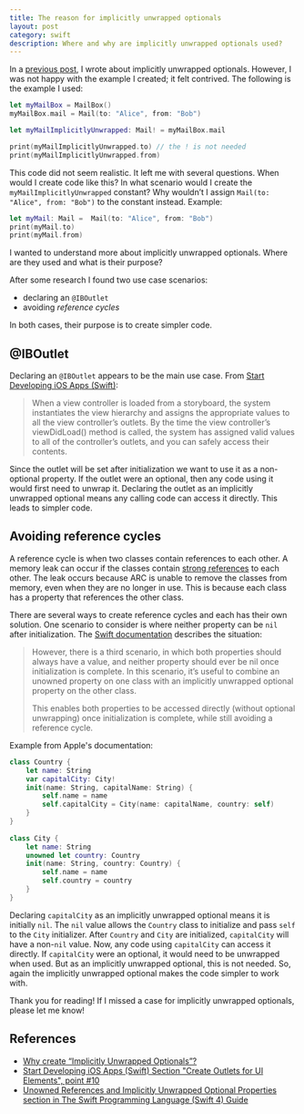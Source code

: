 ```yaml
---
title: The reason for implicitly unwrapped optionals
layout: post
category: swift
description: Where and why are implicitly unwrapped optionals used? 
---
```


In a [previous post](/blog/swift/optionals/), I wrote about implicitly unwrapped optionals.  However, I was not happy with the example I created; it felt contrived. The following is the example I used:

```swift
let myMailBox = MailBox()
myMailBox.mail = Mail(to: "Alice", from: "Bob")

let myMailImplicitlyUnwrapped: Mail! = myMailBox.mail

print(myMailImplicitlyUnwrapped.to) // the ! is not needed
print(myMailImplicitlyUnwrapped.from)
```

This code did not seem realistic. It left me with several questions. When would I create code like this? In what scenario would I create the <code>myMailImplicitlyUnwrapped</code> constant? Why wouldn’t I assign <code>Mail(to: "Alice", from: "Bob")</code> to the constant instead. Example:

```swift
let myMail: Mail =  Mail(to: "Alice", from: "Bob") 
print(myMail.to) 
print(myMail.from)
```

I wanted to understand more about implicitly unwrapped optionals. Where are they used and what is their purpose?


After some research I found two use case scenarios:
* declaring an <code>@IBOutlet</code>
* avoiding <em>reference cycles</em>

In both cases, their purpose is to create simpler code.

## @IBOutlet

Declaring an <code>@IBOutlet</code> appears to be the main use case.  From [Start Developing iOS Apps (Swift)](https://developer.apple.com/library/content/referencelibrary/GettingStarted/DevelopiOSAppsSwift/ConnectTheUIToCode.html):

> When a view controller is loaded from a storyboard, the system instantiates the view hierarchy and assigns the appropriate values to all the view controller’s outlets. By the time the view controller’s viewDidLoad() method is called, the system has assigned valid values to all of the controller’s outlets, and you can safely access their contents.

Since the outlet will be set after initialization we want to use it as a non-optional property. If the outlet were an optional, then any code using it would first need to unwrap it. Declaring the outlet as an implicitly unwrapped optional means any calling code can access it directly. This leads to simpler code.

## Avoiding reference cycles

A reference cycle is when two classes contain references to each other.  A memory leak can occur if the classes contain [strong references](https://developer.apple.com/library/content/documentation/Swift/Conceptual/Swift_Programming_Language/AutomaticReferenceCounting.html#//apple_ref/doc/uid/TP40014097-CH20-ID51) to each other.  The leak occurs because ARC is unable to remove the classes from memory, even when they are no longer in use.  This is because each class has a property that references the other class.  

There are several ways to create reference cycles and each has their own solution.  One scenario to consider is where neither property can be `nil` after initialization. The [Swift documentation](https://developer.apple.com/library/content/documentation/Swift/Conceptual/Swift_Programming_Language/AutomaticReferenceCounting.html) describes the situation:


> However, there is a third scenario, in which both properties should always have a value, and neither property should ever be nil once initialization is complete. In this scenario, it’s useful to combine an unowned property on one class with an implicitly unwrapped optional property on the other class.
>
> This enables both properties to be accessed directly (without optional unwrapping) once initialization is complete, while still avoiding a reference cycle. 

Example from Apple's documentation:

```swift
class Country {
    let name: String
    var capitalCity: City!
    init(name: String, capitalName: String) {
        self.name = name
        self.capitalCity = City(name: capitalName, country: self)
    }
}
 
class City {
    let name: String
    unowned let country: Country
    init(name: String, country: Country) {
        self.name = name
        self.country = country
    }
}

```

Declaring `capitalCity` as an implicitly unwrapped optional means it is initially `nil`. The `nil` value allows the `Country` class to initialize and pass `self` to the `City` initializer. After `Country` and `City` are initialized, `capitalCity` will have a non-`nil` value. Now, any code using `capitalCity` can access it directly.  If `capitalCity` were an optional, it would need to be unwrapped when used. But as an implicitly unwrapped optional, this is not needed. So, again the implicitly unwrapped optional makes the code simpler to work with.

Thank you for reading! If I missed a case for implicitly unwrapped optionals, please let me know!

## References
- [Why create “Implicitly Unwrapped Optionals”?](https://stackoverflow.com/questions/24006975/why-create-implicitly-unwrapped-optionals)
- [Start Developing iOS Apps (Swift) Section "Create Outlets for UI Elements", point #10](https://developer.apple.com/library/content/referencelibrary/GettingStarted/DevelopiOSAppsSwift/ConnectTheUIToCode.html)
- [Unowned References and Implicitly Unwrapped Optional Properties section in The Swift Programming Language (Swift 4) Guide](https://developer.apple.com/library/content/documentation/Swift/Conceptual/Swift_Programming_Language/AutomaticReferenceCounting.html)

